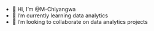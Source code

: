 - 👋 Hi, I’m @M-Chiyangwa
- 🌱 I’m currently learning data analytics
- 💞️ I’m looking to collaborate on data analytics projects

<!---
M-Chiyangwa/M-Chiyangwa is a ✨ special ✨ repository because its `README.md` (this file) appears on your GitHub profile.
You can click the Preview link to take a look at your changes.
--->
